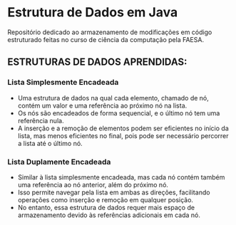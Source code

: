 # Estrutura de Dados em Java

Repositório dedicado ao armazenamento de modificações em código estruturado feitas no curso de ciência da computação pela FAESA.

## ESTRUTURAS DE DADOS APRENDIDAS:

### Lista Simplesmente Encadeada

- Uma estrutura de dados na qual cada elemento, chamado de nó, contém um valor e uma referência ao próximo nó na lista.
- Os nós são encadeados de forma sequencial, e o último nó tem uma referência nula.
- A inserção e a remoção de elementos podem ser eficientes no início da lista, mas menos eficientes no final, pois pode ser necessário percorrer a lista até o último nó.

### Lista Duplamente Encadeada

- Similar à lista simplesmente encadeada, mas cada nó contém também uma referência ao nó anterior, além do próximo nó.
- Isso permite navegar pela lista em ambas as direções, facilitando operações como inserção e remoção em qualquer posição.
- No entanto, essa estrutura de dados requer mais espaço de armazenamento devido às referências adicionais em cada nó.

